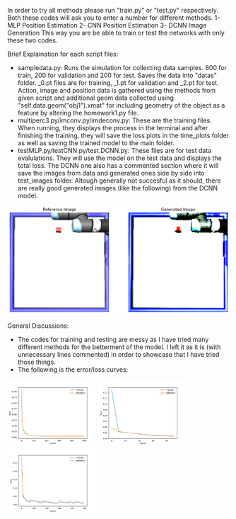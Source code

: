 In order to try all methods please run "train.py" or "test.py" respectively.
Both these codes will ask you to enter a number for different methods.
1- MLP Position Estimation
2- CNN Position Estimation
3- DCNN Image Generation
This way you are be able to train or test the networks with only these two codes.



Brief Explaination for each script files:
- sampledata.py: Runs the simulation for collecting data samples. 800 for train, 200 for validation and 200 for test. Saves the data into "datas" folder. _0.pt files are for training, _1.pt for validation and _2.pt for test. Action, image and position data is gathered using the methods from given script and additional geom data collected using "self.data.geom("obj1").xmat" for including geometry of the object as a feature by altering the homework1.py file.
- multiperc3.py/imconv.py/imdeconv.py: These are the training files. When running, they displays the process in the terminal and after finishing the training, they will save the loss plots in the time_plots folder as well as saving the trained model to the main folder.
- testMLP.py/testCNN.py/test.DCNN.py: These files are for test data evalulations. They will use the model on the test data and displays the total loss. The DCNN one also has a commented section where it will save the images from data and generated ones side by side into test_images folder. Altough generally not succesful as it should, there are really good generated images (like the following) from the DCNN model.

![Image Comparison](/test_images/test_side_by_side_1.png)

General Discussions:

- The codes for training and testing are messy as I have tried many different methods for the betterment of the model. I left it as it is (with unnecessary lines commented) in order to showcase that I have tried those things.
- The following is the error/loss curves:


<img src="/time_plots/MLP_Error_Plot.png" alt="MLP LOSS" width="200" style="display: inline-block;"/>
<img src="/time_plots/CNN_Error_Plot.png" alt="CNN LOSS" width="200" style="display: inline-block;"/>
<img src="/time_plots/DCNN_Error_Plot.png" alt="DCNN LOSS" width="200" style="display: inline-block;"/>

